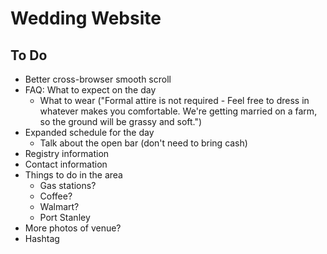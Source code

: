 # Wedding Website

## To Do

* Better cross-browser smooth scroll
* FAQ: What to expect on the day
  * What to wear ("Formal attire is not required - Feel free to dress in whatever makes you comfortable. We're getting married on a farm, so the ground will be grassy and soft.")
* Expanded schedule for the day
  * Talk about the open bar (don't need to bring cash)
* Registry information
* Contact information
* Things to do in the area
  * Gas stations?
  * Coffee?
  * Walmart?
  * Port Stanley
* More photos of venue?
* Hashtag
